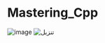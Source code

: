 # Mastering_Cpp
![image](https://user-images.githubusercontent.com/62407045/211413120-7d0ecb8e-e553-4e3e-aba6-cacf1c4670c8.png)
![تنزيل](https://user-images.githubusercontent.com/62407045/211413363-954903e3-9019-47af-b92b-1ec994bc823a.jpg)
